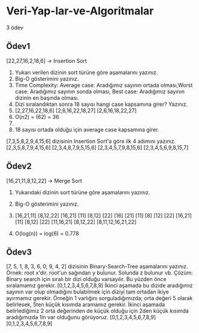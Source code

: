 # Veri-Yap-lar-ve-Algoritmalar
3 ödev

## Ödev1
[22,27,16,2,18,6] -> Insertion Sort
1.	Yukarı verilen dizinin sort türüne göre aşamalarını yazınız.
2.	Big-O gösterimini yazınız.
3.	Time Complexity: Average case: Aradığımız sayının ortada olması,Worst case: Aradığımız sayının sonda olması, Best case: Aradığımız sayının dizinin en başında olması.
4.	Dizi sıralandıktan sonra 18 sayısı hangi case kapsamına girer? Yazınız.
1.	[2,27,16,22,18,6]
[2,6,16,22,18,27]
[2,6,16,18,22,27]
2.	O(n2) = (62) = 36
3.	 
4.	18 sayısı ortada olduğu için average case kapsamına girer.

[7,3,5,8,2,9,4,15,6] dizisinin Insertion Sort'a göre ilk 4 adımını yazınız.
[2,3,5,8,7,9,4,15,6]
[2,3,4,8,7,9,5,15,6]
[2,3,4,5,7,9,8,15,6]
[2,3,4,5,6,9,8,15,7]

## Ödev2
[16,21,11,8,12,22] -> Merge Sort
1.	Yukarıdaki dizinin sort türüne göre aşamalarını yazınız.
2.	Big-O gösterimini yazınız.
1.	[16,21,11]                                  [8,12,22]
[16,21]    [11]                       [8,12]        [22]
[16]   [21]   [11]                [8]     [12]       [22]
[16,21]    [11]                       [8,12]         [22]
[11,16,21]                               [8,12,22]
[8,11,12,16,21,22]

2.	O(log(n)) = log(6) = 0.778

## Ödev3
[7, 5, 1, 8, 3, 6, 0, 9, 4, 2] dizisinin Binary-Search-Tree aşamalarını yazınız.
Örnek: root x'dir. root'un sağından y bulunur. Solunda z bulunur vb.
Çözüm: Binary search için sıralı bir dizi olduğu varsayılır. Bu yüzden önce sıralamamız gerekir.
[0,1,2,3,4,5,6,7,8,9]
İkinci aşamada bu dizide aradığımız sayının var olup olmadığını bulabilmek için diziyi tam ortadan ikiye ayırmamız gerekir. Örneğin 1 varlığını sorguladığımızda; orta değeri 5 olarak belirlesek, 5ten küçük kısımda aramamız gerekir. İkinci aşamada belirlediğimiz 2 orta değerinden de küçük olduğu için 2den küçük kısımda aradığımızda 1in var olduğunu görüyoruz.
[0,1,2,3,4,5,6,7,8,9]
[0,1,2,3,4,5,6,7,8,9]
